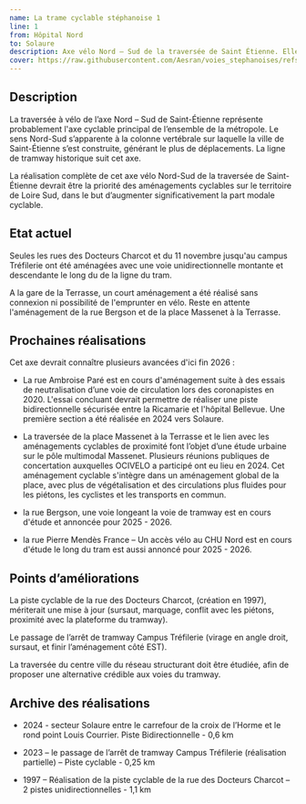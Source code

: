 ```yaml
---
name: La trame cyclable stéphanoise 1
line: 1
from: Hôpital Nord 
to: Solaure
description: Axe vélo Nord – Sud de la traversée de Saint Étienne. Elle suit la ligne T1 du tram et parcours la ville du nord-ouest depuis l’Hôpital Nord jusqu'à Solaure au sud-Ouest.
cover: https://raw.githubusercontent.com/Aesran/voies_stephanoises/refs/heads/main/assets/L1-Axe-velo-nord-sud.png
---
```


## Description
La traversée à vélo de l’axe Nord – Sud de Saint-Étienne représente probablement l'axe cyclable principal de l’ensemble de la métropole. Le sens Nord-Sud s’apparente à la colonne vertébrale sur laquelle la ville de Saint-Étienne s’est construite, générant le plus de déplacements. La ligne de tramway historique suit cet axe.

La réalisation complète de cet axe vélo Nord-Sud de la traversée de Saint-Étienne devrait être la priorité des aménagements cyclables sur le territoire de Loire Sud, dans le but d’augmenter significativement la part modale cyclable.

## Etat actuel
Seules les rues des Docteurs Charcot et du 11 novembre jusqu'au campus Tréfilerie ont été aménagées avec une voie unidirectionnelle montante et descendante le long du de la ligne du tram.


A la gare de la Terrasse, un court aménagement a été réalisé sans connexion ni possibilité de l'emprunter en vélo. Reste en attente l'aménagement de la rue Bergson et de la place Massenet  à la Terrasse.

## Prochaines réalisations 

Cet axe devrait connaître plusieurs avancées d'ici fin 2026 :


- La rue Ambroise Paré est en cours d'aménagement suite à des essais de neutralisation d’une voie de circulation lors des coronapistes en 2020. L'essai concluant devrait permettre de réaliser une piste bidirectionnelle sécurisée entre la Ricamarie et l'hôpital Bellevue. Une première section a été réalisée en 2024 vers Solaure.


- La traversée de la place Massenet à la Terrasse et le lien avec les aménagements cyclables de proximité font l’objet d’une étude urbaine sur le pôle multimodal Massenet. Plusieurs réunions publiques de concertation auxquelles OCIVELO a participé ont eu lieu en 2024. Cet aménagement cyclable s'intègre dans un aménagement global de la place, avec plus de végétalisation et des circulations plus fluides pour les piétons, les cyclistes et les transports en commun.


- la rue Bergson, une voie longeant la voie de tramway est en cours d'étude et annoncée pour 2025 - 2026.


- la rue Pierre Mendès France – Un accès vélo au CHU Nord est en cours d'étude le long du tram est aussi annoncé pour 2025 - 2026.

## Points d’améliorations

La piste cyclable de la rue des Docteurs Charcot, (création en 1997), mériterait une mise à jour (sursaut, marquage, conflit avec les piétons, proximité avec la plateforme du tramway).

Le passage de l’arrêt de tramway Campus Tréfilerie (virage en angle droit, sursaut, et finir l’aménagement côté EST).

La traversée du centre ville du réseau structurant doit être étudiée, afin de proposer une alternative crédible aux voies du tramway.

## Archive des réalisations


- 2024 - secteur Solaure entre le carrefour de la croix de l’Horme et le rond point Louis Courrier. Piste Bidirectionnelle - 0,6 km


- 2023 – le passage de l’arrêt de tramway Campus Tréfilerie (réalisation partielle) – Piste cyclable - 0,25 km


- 1997 – Réalisation de la piste cyclable de la rue des Docteurs Charcot – 2 pistes unidirectionnelles - 1,1 km